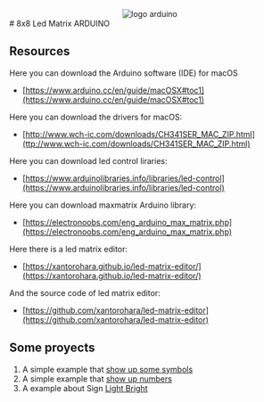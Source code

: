 <div style="text-align:center"> 
<img src="https://www.arduino.cc/en/uploads/Guide/ArduinoEducation_Logo-02.svg" alt="logo arduino"/>
</div>
# 8x8 Led Matrix ARDUINO

## Resources
Here you can download the Arduino software (IDE) for macOS
- [https://www.arduino.cc/en/guide/macOSX#toc1](https://www.arduino.cc/en/guide/macOSX#toc1)
  
Here you can download the drivers for macOS:
- [http://www.wch-ic.com/downloads/CH341SER_MAC_ZIP.html](ttp://www.wch-ic.com/downloads/CH341SER_MAC_ZIP.html)

Here you can download led control liraries:
- [https://www.arduinolibraries.info/libraries/led-control](https://www.arduinolibraries.info/libraries/led-control)

Here you can download maxmatrix Arduino library:
- [https://electronoobs.com/eng_arduino_max_matrix.php](https://electronoobs.com/eng_arduino_max_matrix.php)

Here there is a led matrix editor:
- [https://xantorohara.github.io/led-matrix-editor/](https://xantorohara.github.io/led-matrix-editor/)

And the source code of led matrix editor:
- [https://github.com/xantorohara/led-matrix-editor](https://github.com/xantorohara/led-matrix-editor)

## Some proyects
1. A simple example that [show up some symbols](./LEDemo_1/LEDemo_1.ino)
2. A simple example that [show up numbers](./LEDemo_2/LEDemo_2.ino)
3. A example about Sign [Light Bright](./LED_matrix_letrero/LED_matrix_letrero.ino)



